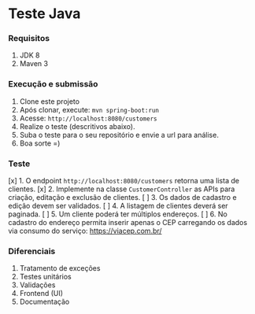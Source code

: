 # Teste Java

### Requisitos
1. JDK 8
1. Maven 3

### Execução e submissão
1. Clone este projeto
2. Após clonar, execute: `mvn spring-boot:run`
3. Acesse: `http://localhost:8080/customers`
4. Realize o teste (descritivos abaixo).
5. Suba o teste para o seu repositório e envie a url para análise.
6. Boa sorte =)


### Teste
[x] 1. O endpoint `http://localhost:8080/customers` retorna uma lista de clientes.
[x] 2. Implemente na classe `CustomerController` as APIs para criação, editação e exclusão de clientes.
[ ] 3. Os dados de cadastro e edição devem ser validados.
[ ] 4. A listagem de clientes deverá ser paginada.
[ ] 5. Um cliente poderá ter múltiplos endereços.
[ ] 6. No cadastro do endereço permita inserir apenas o CEP carregando os dados via consumo do serviço: https://viacep.com.br/


### Diferenciais
1. Tratamento de exceções
2. Testes unitários
3. Validações
4. Frontend (UI)
5. Documentação
